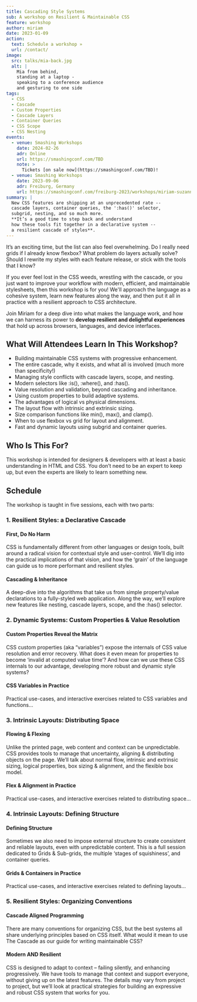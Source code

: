 ```yaml
---
title: Cascading Style Systems
sub: A workshop on Resilient & Maintainable CSS
feature: workshop
author: miriam
date: 2023-01-09
action:
  text: Schedule a workshop »
  url: /contact/
image:
  src: talks/mia-back.jpg
  alt: |
    Mia from behind,
    standing at a laptop -
    speaking to a conference audience
    and gesturing to one side
tags:
  - CSS
  - Cascade
  - Custom Properties
  - Cascade Layers
  - Container Queries
  - CSS Scope
  - CSS Nesting
events:
  - venue: Smashing Workshops
    date: 2024-02-26
    adr: Online
    url: https://smashingconf.com/TBD
    note: >
      Tickets [on sale now](https://smashingconf.com/TBD)!
  - venue: Smashing Workshops
    date: 2023-09-06
    adr: Freiburg, Germany
    url: https://smashingconf.com/freiburg-2023/workshops/miriam-suzanne/
summary: |
  New CSS features are shipping at an unprecedented rate --
  cascade layers, container queries, the ':has()' selector,
  subgrid, nesting, and so much more.
  **It’s a good time to step back and understand
  how these tools fit together in a declarative system --
  a resilient cascade of styles**.
---
```


It’s an exciting time, but the list can also feel overwhelming.
Do I really need grids if I already know flexbox?
What problem do layers actually solve?
Should I rewrite my styles with each feature release,
or stick with the tools that I know?

If you ever feel lost in the CSS weeds,
wrestling with  the cascade,
or you just want to improve your workflow
with modern, efficient, and maintainable stylesheets,
then this workshop is for you!
We'll approach the language as a cohesive system,
learn new features along the way,
and then put it all in practice
with a resilient approach to CSS architecture.

Join Miriam for a deep dive
into what makes the language work,
and how we can harness its power
to **develop resilient and delightful experiences**
that hold up across browsers, languages, and device interfaces.

## What Will Attendees Learn In This Workshop?

- Building maintainable CSS systems with progressive enhancement.
- The entire cascade, why it exists,
  and what all is involved (much more than specificity!)
- Managing style conflicts with cascade layers, scope, and nesting.
- Modern selectors like :is(), :where(), and :has().
- Value resolution and validation, beyond cascading and inheritance.
- Using custom properties to build adaptive systems.
- The advantages of logical vs physical dimensions.
- The layout flow with intrinsic and extrinsic sizing.
- Size comparison functions like min(), max(), and clamp().
- When to use flexbox vs grid for layout and alignment.
- Fast and dynamic layouts using subgrid and container queries.

## Who Is This For?

This workshop is intended for designers & developers
with at least a basic understanding in HTML and CSS.
You don’t need to be an expert to keep up,
but even the experts are likely to learn something new.

## Schedule

The workshop is taught in five sessions, each with two parts:

### 1. Resilient Styles: a Declarative Cascade

#### First, Do No Harm

CSS is fundamentally different from other languages or design tools, built around a radical vision for contextual style and user-control. We’ll dig into the practical implications of that vision, and how the ‘grain’ of the language can guide us to more performant and resilient styles.

#### Cascading & Inheritance

A deep-dive into the algorithms that take us from simple property/value declarations to a fully-styled web application. Along the way, we’ll explore new features like nesting, cascade layers, scope, and the :has() selector.

### 2. Dynamic Systems: Custom Properties & Value Resolution

#### Custom Properties Reveal the Matrix

CSS custom properties (aka “variables”) expose the internals of CSS value resolution and error recovery. What does it even mean for properties to become ‘invalid at computed value time’? And how can we use these CSS internals to our advantage, developing more robust and dynamic style systems?

#### CSS Variables in Practice
Practical use-cases, and interactive exercises related to CSS variables and functions…

### 3. Intrinsic Layouts: Distributing Space

#### Flowing & Flexing

Unlike the printed page, web content and context can be unpredictable. CSS provides tools to manage that uncertainty, aligning & distributing objects on the page. We’ll talk about normal flow, intrinsic and extrinsic sizing, logical properties, box sizing & alignment, and the flexible box model.

#### Flex & Alignment in Practice

Practical use-cases, and interactive exercises related to distributing space…

### 4. Intrinsic Layouts: Defining Structure

#### Defining Structure

Sometimes we also need to impose external structure to create consistent and reliable layouts, even with unpredictable content. This is a full session dedicated to Grids & Sub-grids, the multiple ‘stages of squishiness’, and container queries.

#### Grids & Containers in Practice

Practical use-cases, and interactive exercises related to defining layouts…

### 5. Resilient Styles: Organizing Conventions

#### Cascade Aligned Programming

There are many conventions for organizing CSS, but the best systems all share underlying principles based on CSS itself. What would it mean to use The Cascade as our guide for writing maintainable CSS?

#### Modern AND Resilient

CSS is designed to adapt to context – failing silently, and enhancing progressively. We have tools to manage that context and support everyone, without giving up on the latest features. The details may vary from project to project, but we’ll look at practical strategies for building an expressive and robust CSS system that works for you.
